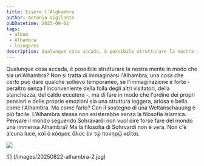 ```yaml
---
title: Essere l'Alghambra
author: Antonio Vigilante
pubDatetime: 2025-09-02
tags:
 - album
 - Alhambra
 - loingpres
description: Qualunque cosa accada, è possibile strutturare la nostra mente in modo che sia un'Alhambra?
---
```


Qualunque cosa accada, è possibile strutturare la nostra mente in modo che sia un'Alhambra?
Non si tratta di immaginarsi l'Alhambra, una cosa che certo può dare qualche sollievo temporaneo, se l'immaginazione è forte - peraltro senza l'inconveniente della folla degli altri visitatori, della stanchezza, del caldo eccetera -, ma di fare in modo che l'ordine dei propri pensieri e delle proprie emozioni sia una struttura leggera, ariosa e bella come l'Alhambra. Ma come farlo? Con il sostegno di una Weltanschauung è più facile. L'Alhambra stessa non esisterebbe senza la filosofia islamica. Pensare il mondo seguendo Sohravardi non vuol dire forse fare del mondo una immensa Alhambra? Ma la filosofia di Sohrvardi non è vera. Non c'è alcuna luce, καὶ ὁ κόσμος ὅλος ἐν τῷ πονηρῷ κεῖται.

![](/images/20250822-alhambra-1.jpg)

![] (/images/20250822-alhambra-2.jpg)


